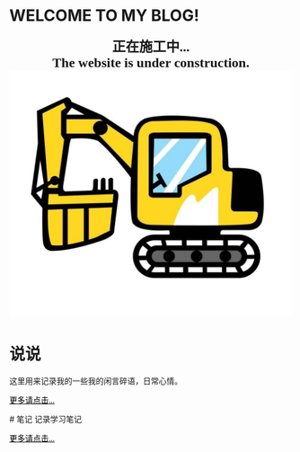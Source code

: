<style type="text/css">.more{text-align:left; font-size:14px; color:black; font-family: "等线","黑体"}</style>
# WELCOME TO MY BLOG!
**<font size='5' face='黑体'><center>正在施工中...</center></font>**
**<font size='5' face='Comic Sans MS'><center>The website is under construction.</center></font>**
![](pics/timg.png)
# 说说
这里用来记录我的一些我的闲言碎语，日常心情。
<p><a href="shuoshuo.html" class="more">更多请点击...</a></p>
# 笔记
记录学习笔记
<p><a href="mynotes.html" class="more">更多请点击...</a></p>
